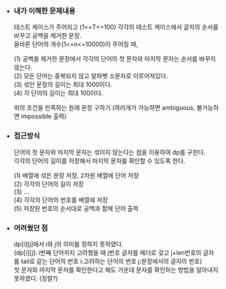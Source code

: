 - ### 내가 이해한 문제내용  
  테스트 케이스가 주어지고 (1<=T<=100) 각각의 테스트 케이스에서 글자의 순서를 바꾸고 공백을 제거한 문장.   
  올바른 단어의 개수(1<=n<=10000)이 주어질 때,   
    
  (1) 공백을 제거한 문장에서 각각의 단어의 첫 문자와 마지막 문자는 순서를 바꾸지 않는다.  
  (2) 모든 단어는 중복되지 않고 알파벳 소문자로 이루어져있다.  
  (3) 섞인 문장의 길이는 최대 1000이다.  
  (4) 각 단어의 길이는 최대 100이다.  
    
  위의 조건을 만족하는 원래 문장 구하기 (여러개가 가능하면 ambiguous, 불가능하면 impossible 출력)   

- ### 접근방식  
  단어의 첫 문자와 마지막 문자는 섞이지 않는다는 점을 이용하여 dp를 구한다.  
  각각의 단어의 길이를 저장해서 마지막 문자를 확인할 수 있도록 한다.   
    
  (1) 배열에 섞은 문장 저장, 2차원 배열에 단어 저장  
  (2) 각각의 단어의 길이 저장  
  (3) ...   
  (4) 각각의 단어의 번호를 배열에 저장  
  (5) 저장된 번호의 순서대로 공백과 함께 단어 출력  
  
- ### 어려웠던 점  
  dp[i][j]에서 i와 j의 의미를 정하지 못하였다.  
  (dp[i][j]: i번째 단어까지 고려했을 때 j번호 글자를 헤더로 갖고 j+len번호의 글자를 tail로 같는 단어의 번호  i:고려하는 단어의 번호 j:문장에서의 글자의 번호)    
  첫 문자와 마지막 문자를 확인한다고 해도 가운데 문자를 확인하는 방법을 알아내지 못하였다. (정렬?)  
  
  
